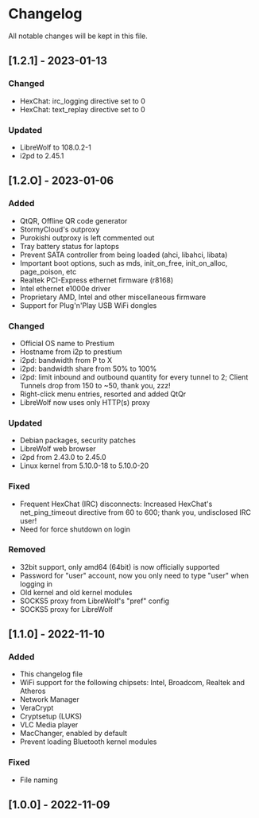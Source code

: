 # Changelog

All notable changes will be kept in this file.



## [1.2.1] - 2023-01-13

### Changed

- HexChat: irc_logging directive set to 0
- HexChat: text_replay directive set to 0

### Updated

- LibreWolf to 108.0.2-1
- i2pd to 2.45.1

## [1.2.O] - 2023-01-06

### Added

- QtQR, Offline QR code generator
- StormyCloud's outproxy
- Purokishi outproxy is left commented out
- Tray battery status for laptops
- Prevent SATA controller from being loaded (ahci, libahci, libata)
- Important boot options, such as mds, init_on_free, init_on_alloc, page_poison, etc
- Realtek PCI-Express ethernet firmware (r8168)
- Intel ethernet e1000e driver
- Proprietary AMD, Intel and other miscellaneous firmware
- Support for Plug'n'Play USB WiFi dongles

### Changed

- Official OS name to Prestium
- Hostname from i2p to prestium
- i2pd: bandwidth from P to X
- i2pd: bandwidth share from 50% to 100%
- i2pd: limit inbound and outbound quantity for every tunnel to 2; Client Tunnels drop from 150 to ~50, thank you, zzz!
- Right-click menu entries, resorted and added QtQr
- LibreWolf now uses only HTTP(s) proxy

### Updated

- Debian packages, security patches
- LibreWolf web browser
- i2pd from 2.43.0 to 2.45.0
- Linux kernel from 5.10.0-18 to 5.10.0-20

### Fixed

- Frequent HexChat (IRC) disconnects: Increased HexChat's net_ping_timeout directive from 60 to 600; thank you, undisclosed IRC user!
- Need for force shutdown on login

### Removed

- 32bit support, only amd64 (64bit) is now officially supported
- Password for "user" account, now you only need to type "user" when logging in
- Old kernel and old kernel modules
- SOCKS5 proxy from LibreWolf's "pref" config
- SOCKS5 proxy for LibreWolf

## [1.1.0] - 2022-11-10

### Added

- This changelog file
- WiFi support for the following chipsets: Intel, Broadcom, Realtek and Atheros
- Network Manager
- VeraCrypt
- Cryptsetup (LUKS)
- VLC Media player
- MacChanger, enabled by default
- Prevent loading Bluetooth kernel modules

### Fixed

- File naming

## [1.0.0] - 2022-11-09
